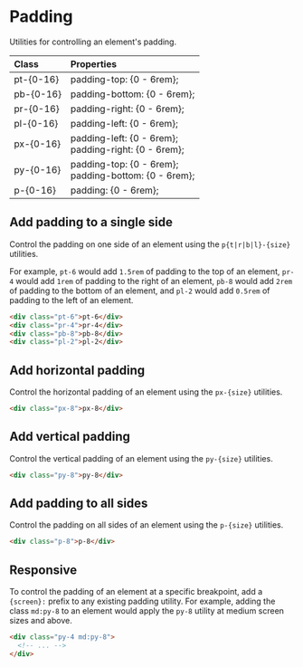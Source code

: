 # Padding

Utilities for controlling an element's padding.

| Class     | Properties                                                |
| :-------- | :-------------------------------------------------------- |
| pt-{0-16} | padding-top: {0 - 6rem};                                  |
| pb-{0-16} | padding-bottom: {0 - 6rem};                               |
| pr-{0-16} | padding-right: {0 - 6rem};                                |
| pl-{0-16} | padding-left: {0 - 6rem};                                 |
| px-{0-16} | padding-left: {0 - 6rem}; <br> padding-right: {0 - 6rem}; |
| py-{0-16} | padding-top: {0 - 6rem}; <br> padding-bottom: {0 - 6rem}; |
| p-{0-16}  | padding: {0 - 6rem};                                      |

## Add padding to a single side

Control the padding on one side of an element using the `p{t|r|b|l}-{size}` utilities.

For example, `pt-6` would add `1.5rem` of padding to the top of an element, `pr-4` would add `1rem` of padding to the right of an element, `pb-8` would add `2rem` of padding to the bottom of an element, and `pl-2` would add `0.5rem` of padding to the left of an element.

```html
<div class="pt-6">pt-6</div>
<div class="pr-4">pr-4</div>
<div class="pb-8">pb-8</div>
<div class="pl-2">pl-2</div>
```

## Add horizontal padding

Control the horizontal padding of an element using the `px-{size}` utilities.

```html
<div class="px-8">px-8</div>
```

## Add vertical padding

Control the vertical padding of an element using the `py-{size}` utilities.

```html
<div class="py-8">py-8</div>
```

## Add padding to all sides

Control the padding on all sides of an element using the `p-{size}` utilities.

```html
<div class="p-8">p-8</div>
```

## Responsive

To control the padding of an element at a specific breakpoint, add a `{screen}:` prefix to any existing padding utility. For example, adding the class `md:py-8` to an element would apply the `py-8` utility at medium screen sizes and above.

```html
<div class="py-4 md:py-8">
  <!-- ... -->
</div>
```
